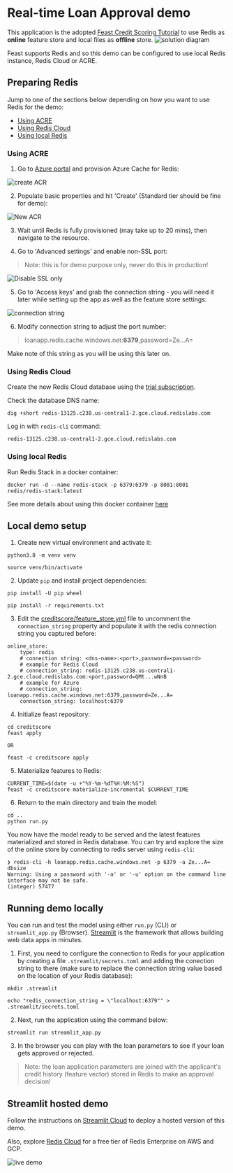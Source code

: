 # Real-time Loan Approval demo

This application is the adopted [Feast Credit Scoring Tutorial](https://github.com/feast-dev/feast-aws-credit-scoring-tutorial) to use Redis as __online__ feature store and local files as __offline__ store.
![solution diagram](media/diagram.png)

Feast supports Redis and so this demo can be configured to use local Redis instance, Redis Cloud or ACRE.

## Preparing Redis

Jump to one of the sections below depending on how you want to use Redis for the demo:

- [Using ACRE](#using-acre)
- [Using Redis Cloud](#using-redis-cloud)
- [Using local Redis](#using-local-redis)

### Using ACRE

1. Go to [Azure portal](portal.azure.com) and provision Azure Cache for Redis:

![create ACR](media/create_acr.png)

2. Populate basic properties and hit 'Create' (Standard tier should be fine for demo):

![New ACR](media/new_redis_cache.png)

3. Wait until Redis is fully provisioned (may take up to 20 mins), then navigate to the resource.

4. Go to 'Advanced settings' and enable non-SSL port:

>Note: this is for demo purpose only, never do this in production!

![Disable SSL only](media/disable_SSL_only.png)

5. Go to 'Access keys' and grab the connection string - you will need it later while setting up the app as well as the feature store settings:

![connection string](media/connection_string.png)

6. Modify connection string to adjust the port number:

> loanapp.redis.cache.windows.net:__6379__,password=Ze...A=

Make note of this string as you will be using this later on.

### Using Redis Cloud

Create the new Redis Cloud database using the [trial subscription](https://redis.com/try-free/).

Check the database DNS name:

```
dig +short redis-13125.c238.us-central1-2.gce.cloud.redislabs.com
```

Log in with `redis-cli` command:
```
redis-13125.c238.us-central1-2.gce.cloud.redislabs.com
```

### Using local Redis

Run Redis Stack in a docker container:

```
docker run -d --name redis-stack -p 6379:6379 -p 8001:8001 redis/redis-stack:latest
```

See more details about using this docker container [here](https://hub.docker.com/r/redis/redis-stack)

## Local demo setup

1. Create new virtual environment and activate it:

```
python3.8 -m venv venv

source venv/bin/activate
```

2. Update `pip` and install project dependencies:

```
pip install -U pip wheel

pip install -r requirements.txt
```

3. Edit the [creditscore/feature_store.yml](creditscore/feature_store.yaml) file to uncomment the `connection_string` property and populate it with the redis connection string you captured before:

```
online_store:
    type: redis
    # connection string: <dns-name>:<port>,password=<password>
    # example for Redis Cloud
    # connection_string: redis-13125.c238.us-central1-2.gce.cloud.redislabs.com:<port,password=QMt...wNnB
    # example for Azure
    # connection_string: loanapp.redis.cache.windows.net:6379,password=Ze...A=
    connection_string: localhost:6379
```

4. Initialize feast repository:

```
cd creditscore
feast apply

OR

feast -c creditscore apply
```

5. Materialize features to Redis:

```
CURRENT_TIME=$(date -u +"%Y-%m-%dT%H:%M:%S")
feast -c creditscore materialize-incremental $CURRENT_TIME
```

6. Return to the main directory and train the model:

```
cd ..
python run.py
```

You now have the model ready to be served and the latest features materialized and stored in Redis database. You can try and explore the size of the online store by connecting to redis server using `redis-cli`:

```
❯ redis-cli -h loanapp.redis.cache.windows.net -p 6379 -a Ze...A= dbsize
Warning: Using a password with '-a' or '-u' option on the command line interface may not be safe.
(integer) 57477
```

## Running demo locally

You can run and test the model using either `run.py` (CLI) or `streamlit_app.py` (Browser). [Streamlit](https://streamlit.io/) is the framework that allows building web data apps in minutes.

1. First, you need to configure the connection to Redis for your application by creating a file `.streamlit/secrets.toml` and adding the conection string to there (make sure to replace the connection string value based on the location of your Redis database):

```
mkdir .streamlit

echo "redis_connection_string = \"localhost:6379"" > .streamlit/secrets.toml
```

2. Next, run the application using the command below:

```
streamlit run streamlit_app.py
```

3. In the browser you can play with the loan parameters to see if your loan gets approved or rejected.

> Note: the loan application parameters are joined with the applicant's credit history (feature vector) stored in Redis to make an approval decision! 

## Streamlit hosted demo

Follow the instructions on [Streamlit Cloud](https://streamlit.io/cloud) to deploy a hosted version of this demo.

Also, explore [Redis Cloud](https://app.redislabs.com/#/login) for a free tier of Redis Enterprise on AWS and GCP.

![live demo](media/demo.png)
